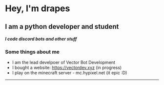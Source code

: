 # Hey, I'm drapes
## I am a python developer and student

##### I code discord bots and other stuff

### Some things about me
- I am the lead develpoer of Vector Bot Development 
- I bought a website: https://vectordev.xyz (in progress)
- I play on the minecraft server - mc.hypixel.net (it epic :D)

---


